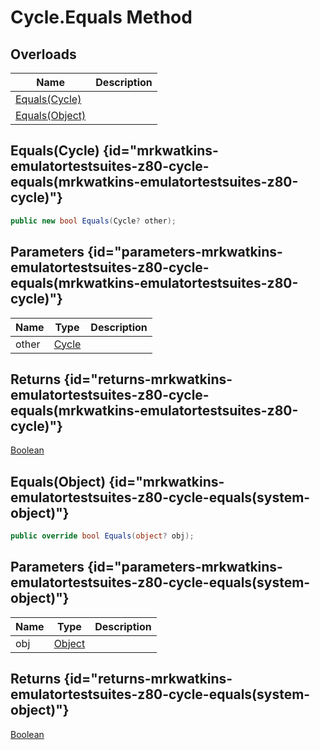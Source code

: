 # Cycle.Equals Method
## Overloads

| Name | Description |
| ---- | ----------- |
| [Equals(Cycle)](MrKWatkins.EmulatorTestSuites.Z80.Cycle.Equals.md#mrkwatkins-emulatortestsuites-z80-cycle-equals(mrkwatkins-emulatortestsuites-z80-cycle)) |  |
| [Equals(Object)](MrKWatkins.EmulatorTestSuites.Z80.Cycle.Equals.md#mrkwatkins-emulatortestsuites-z80-cycle-equals(system-object)) |  |

## Equals(Cycle) {id="mrkwatkins-emulatortestsuites-z80-cycle-equals(mrkwatkins-emulatortestsuites-z80-cycle)"}

```c#
public new bool Equals(Cycle? other);
```

## Parameters {id="parameters-mrkwatkins-emulatortestsuites-z80-cycle-equals(mrkwatkins-emulatortestsuites-z80-cycle)"}

| Name | Type | Description |
| ---- | ---- | ----------- |
| other | [Cycle](MrKWatkins.EmulatorTestSuites.Z80.Cycle.md) |  |

## Returns {id="returns-mrkwatkins-emulatortestsuites-z80-cycle-equals(mrkwatkins-emulatortestsuites-z80-cycle)"}

[Boolean](https://learn.microsoft.com/en-gb/dotnet/api/System.Boolean)
## Equals(Object) {id="mrkwatkins-emulatortestsuites-z80-cycle-equals(system-object)"}

```c#
public override bool Equals(object? obj);
```

## Parameters {id="parameters-mrkwatkins-emulatortestsuites-z80-cycle-equals(system-object)"}

| Name | Type | Description |
| ---- | ---- | ----------- |
| obj | [Object](https://learn.microsoft.com/en-gb/dotnet/api/System.Object) |  |

## Returns {id="returns-mrkwatkins-emulatortestsuites-z80-cycle-equals(system-object)"}

[Boolean](https://learn.microsoft.com/en-gb/dotnet/api/System.Boolean)
